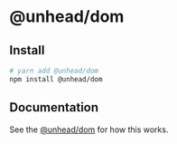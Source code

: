 # @unhead/dom

## Install

```bash
# yarn add @unhead/dom
npm install @unhead/dom
```

## Documentation

See the [@unhead/dom](https://unhead.harlanzw.com/guide/getting-started/how-it-works#unheaddom) for how this works.
